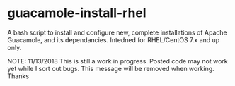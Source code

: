 # guacamole-install-rhel
A bash script to install and configure new, complete installations of Apache Guacamole, and its dependancies. Intedned for RHEL/CentOS 7.x and up only.

NOTE: 11/13/2018 This is still a work in progress. Posted code may not work yet while I sort out bugs. This message will be removed when working. Thanks
